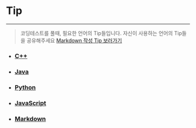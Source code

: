 # Tip
---
>코딩테스트를 풀때, 필요한 언어의 Tip들입니다.
자신이 사용하는 언어의 Tip들을 공유해주세요
[Markdown 작성 Tip 보러가기](https://gist.github.com/ihoneymon/652be052a0727ad59601)

- ### [C++](./C++)
- ### [Java](./Java)
- ### [Python](./Python)
- ### [JavaScript](./JavaScript)
- ### [Markdown](https://gist.github.com/ihoneymon/652be052a0727ad59601)
